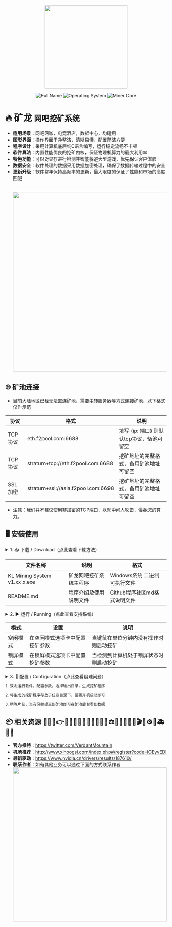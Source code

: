 <p align="center">
  <img src="https://github.com/qingshan2048/img/blob/main/ethereum2.png" width="260">
</p>
<p align="center">
  <img src="https://img.shields.io/badge/Full Name-KL MinerSystem-blue?logo=Windows Terminal" alt="Full Name"/>
  <img src="https://img.shields.io/badge/Operating System-Winodws 7/8/9/10/11-blue?logo=Windows" alt="Operating System"/>
  <img src="https://img.shields.io/badge/Miner Core-NBminer 42.2-blue?logo=ReSharper" alt="Miner Core"/>
</p>

# 🔥 矿龙  `网吧挖矿系统`

- **适用场景**：网吧网咖，电竞酒店，数据中心，均适用
- **图形界面**：操作界面干净整洁，清晰易懂，配置简洁方便
- **程序设计**：采用计算机底层纯C语言编写，运行稳定流畅不卡顿
- **软件算法**：内置性能优良的挖矿内核，保证物理机算力的最大利用率
- **特色功能**：可以对显存进行检测并智能躲避大型游戏，优先保证客户体验
- **数据安全**：软件处理的数据采用数据加密处理，确保了数据传输过程中的安全
- **更新升级**：软件常年保持高频率的更新，最大限度的保证了性能和市场的高度匹配
<br></br>
<br><img src="https://github.com/qingshan2048/img/blob/main/zhanshi.png" width="560"></br>
## 🌐 矿池连接

- 目前大陆地区已经无法直连矿池，需要[中转](https://github.com/VerdantMountain/KL-Mining-System#-%E7%9B%B8%E5%85%B3%E8%B5%84%E6%BA%90-%EF%B8%8F)服务器等方式连接矿池，以下格式仅作示范

|  协议  |  格式  |  说明  |
|---|---|---|
|  TCP协议  |  eth.f2pool.com:6688  |  填写 (ip: 端口) 则默认tcp协议，备池可留空  |
|  TCP协议  |  stratum+tcp://eth.f2pool.com:6688  |  挖矿地址的完整格式，备用矿池地址可留空  |
|  SSL加密  |  stratum+ssl://asia.f2pool.com:6698  |  挖矿地址的完整格式，备用矿池地址可留空  |

- 注意：我们并不建议使用非加密的TCP端口，以防中间人攻击，侵吞您的算力。

## 🖥 安装使用

<details>
<summary> 1. 📥 下载 / Download（点此查看下载方法）</summary>
  
  - 应用程序在右侧 [```Releases```](https://github.com/VerdantMountain/KL-Mining-System/releases) 中挑选所需版本下载 或者 上方 <img src="https://img.shields.io/badge/code-brightgreen"/> 按钮中点击 `Download ZIP` 下载工程文件
</details>

|  文件名称  |  说明  |  格式  |
|---|---|---|
|  KL Mining System v1.xx.x.exe  |  矿龙网吧挖矿系统主程序  |  Windows系统 二进制可执行文件  |
|  README.md  |  程序介绍及使用说明文件  |  Github程序社区md格式说明文件  |

<details>
<summary> 2. ▶️ 运行 / Running（点此查看支持系统）</summary>
  
  ```bash
  支持系统：
  Windows 10 系统（暂不支持英文版）
  Windows 11 系统（暂不支持英文版）
  ```
</details>

|  模式  |  设置  |  说明  |
|---|---|---|
|  空闲模式  |  在空闲模式选项卡中配置挖矿参数  |  当键鼠在单位分钟内没有操作时则启动挖矿  |
|  锁屏模式  |  在锁屏模式选项卡中配置挖矿参数  |  当检测到计算机处于锁屏状态时则启动挖矿  |

<details>
<summary> 3. 🧰 配置 / Configuration（点此查看疑难问题）</summary>
  
  - 网维大师客户机无法同步挖矿程序的解决方法：https://github.com/VerdantMountain/resource#%E7%9F%BF%E9%BE%99%E7%BD%91%E7%BB%B4%E5%A4%A7%E5%B8%88%E5%AE%A2%E6%88%B7%E6%9C%BA%E6%97%A0%E6%B3%95%E5%90%8C%E6%AD%A5%E6%8C%96%E7%9F%BF%E7%A8%8B%E5%BA%8F%E7%9A%84%E8%A7%A3%E5%86%B3%E6%96%B9%E6%B3%95
  - 网维大师调用的问题：用网维大师调用需要再虚拟盘中调用，用菜单调用可能会出现运行两次的情况
</details>

```bash
1.双击运行软件，配置参数，选择输出目录，生成挖矿程序

2.将生成的挖矿程序存放于任意目录下，设置开机启动即可

3.稍等片刻，当有份额提交到矿池即可在矿池后台看到数据
```

## 📦 相关资源 🎨💥✨👉🚀🌿🍯🌭🔨📝📁💖📧🙏⚖️📜👨‍💻🔬📸🎬✅⚙🐛🚑💡🔧

- **官方推特**：https://twitter.com/VerdantMountain
- **机场推荐**：http://www.xihoogsi.com/index.php#/register?code=lCEyvEDI
- **最新驱动**：https://www.nvidia.cn/drivers/results/187610/
- **联系作者**：如有其他业务可以通过下面的方式联系作者
<br><img src="https://github.com/qingshan2048/img/blob/main/weixin2.png" width="480"></br>

